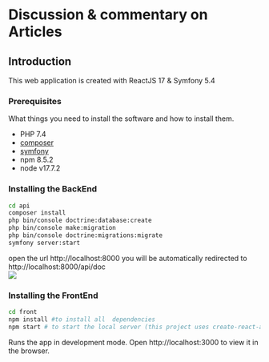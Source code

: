 # Discussion & commentary on Articles
## Introduction ##
This web application is created with ReactJS 17 & Symfony 5.4

### Prerequisites

What things you need to install the software and how to install them.
- PHP 7.4
- [composer](https://getcomposer.org/download/)
- [symfony](https://symfony.com/doc/current/setup.html)
- npm 8.5.2
- node v17.7.2

### Installing the BackEnd

```bash
cd api
composer install
php bin/console doctrine:database:create
php bin/console make:migration
php bin/console doctrine:migrations:migrate
symfony server:start
```
open the url http://localhost:8000 you will be automatically redirected to http://localhost:8000/api/doc  
![](../../../../../../home/badr/Desktop/apidoc.png)

### Installing the FrontEnd

```bash
cd front
npm install #to install all  dependencies
npm start # to start the local server (this project uses create-react-app)
```

Runs the app in development mode.
Open http://localhost:3000 to view it in the browser.
